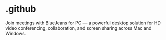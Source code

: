 # .github
Join meetings with BlueJeans for PC — a powerful desktop solution for HD video conferencing, collaboration, and screen sharing across Mac and Windows.
